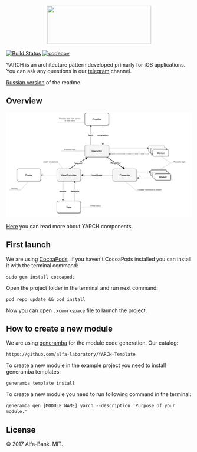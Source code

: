 <p align="center">
  <img src="https://i.imgur.com/ZcxzsEg.png" width="281.5" height="103"/>
</p>

[![Build Status](https://travis-ci.org/khramtsoff/YARCH-Examples.svg?branch=master)](https://travis-ci.org/khramtsoff/YARCH-Examples)
[![codecov](https://codecov.io/gh/khramtsoff/YARCH-Examples/branch/master/graph/badge.svg)](https://codecov.io/gh/khramtsoff/YARCH-Examples)

YARCH is an architecture pattern developed primarly for iOS applications. You can ask any questions in our [telegram](https://t.me/yarch_ios) channel.

[Russian version](https://github.com/alfa-laboratory/YARCH-Examples/blob/master/README-rus.md) of the readme.

## Overview
![](YARCH-scheme.png)

[Here](https://github.com/alfa-laboratory/YARCH-Examples/blob/master/GUIDE.md) you can read more about YARCH components.

## First launch

We are using [CocoaPods](https://cocoapods.org). If you haven't CocoaPods installed you can install it with the terminal command:

```
sudo gem install cocoapods
```

Open the project folder in the terminal and run next command:


```
pod repo update && pod install
```

Now you can open `.xcworkspace` file to launch the project.

## How to create a new module

We are using [generamba](https://github.com/rambler-digital-solutions/Generamba) for the module code generation. Our catalog:
```
https://github.com/alfa-laboratory/YARCH-Template
```

To create a new module in the example project you need to install generamba templates:
```
generamba template install
```

To create a new module you need to run following command in the terminal:
```
generamba gen [MODULE_NAME] yarch --description 'Purpose of your module.'
```

License
--------

© 2017 Alfa-Bank. MIT.
